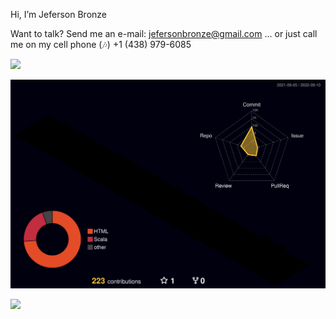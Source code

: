 Hi, I’m Jeferson Bronze

Want to talk? Send me an e-mail: jefersonbronze@gmail.com
... or just call me on my cell phone (🎶) +1 (438) 979-6085

<!-- Tecnologis que domino -->

<a href="https://skillicons.dev">
  <img src="https://skillicons.dev/icons?i=linux,git,vscode,javascript,typescript,css,html,react,next,redux,tailwind,sass,nodejs,express,mongo" />
</a>

![](./profile-3d-contrib/profile-night-rainbow.svg)

<!-- Endereços para contato -->

<div> 
<a href="https://www.linkedin.com/in/jefersonbronze/" target="_blank"><img src="https://img.shields.io/badge/-LinkedIn-%230077B5?style=for-the-badge&logo=linkedin&logoColor=white" target="_blank"></a>
</div>
